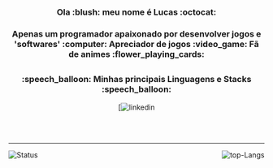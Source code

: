 <h3 align="center">
  Ola :blush: meu nome é Lucas :octocat:
</h3>

<h3 align="center">
  Apenas um programador apaixonado por desenvolver jogos e 'softwares' :computer:  Apreciador de jogos :video_game: Fã de animes :flower_playing_cards:
</h3>

<h2></h2>

<h3 align="center">
 :speech_balloon: Minhas principais Linguagens e Stacks :speech_balloon:
</h3>

<div align="center">
  [<img alt="linkedin" src="https://www.linkedin.com/in/lucas-barbosa-rosa/"][linkedin]
</div>

<br /><br />

---

<img align="left" alt="Status" src="https://github-readme-stats.vercel.app/api?username=fogo5000&show_icons=true&theme=dark" />

<img align="right" alt="top-Langs" src="https://github-readme-stats.vercel.app/api/top-langs/?username=fogo5000&layout=compact&theme=dark" />

<!--
